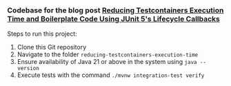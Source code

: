 ### Codebase for the blog post [Reducing Testcontainers Execution Time and Boilerplate Code Using JUnit 5's Lifecycle Callbacks](https://rieckpil.de/tbd/)

Steps to run this project: 
1. Clone this Git repository
2. Navigate to the folder `reducing-testcontainers-execution-time`
3. Ensure availability of Java 21 or above in the system using `java --version`
4. Execute tests with the command `./mvnw integration-test verify`
